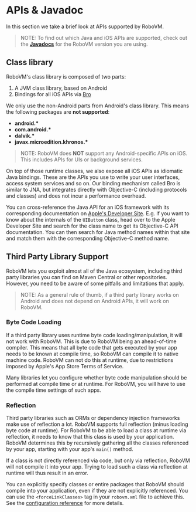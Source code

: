 # APIs & Javadoc
In this section we take a brief look at APIs supported by RoboVM.

>NOTE: To find out which Java and iOS APIs are supported, check out the **[Javadocs](http://docs.robovm.com/_index/)** for the RoboVM version you are using.

## Class library
RoboVM's class library is composed of two parts:

1. A JVM class library, based on Android
2. Bindings for all iOS APIs via [Bro](advanced-topics/bro.md)

We only use the non-Android parts from Android's class library. This means the following packages are **not supported**:

* **android.\***
* **com.android.\***
* **dalvik.\***
* **javax.microedition.khronos.\***

>NOTE: RoboVM does **NOT** support any Android-specific APIs on iOS. This includes APIs for UIs or background services.

On top of those runtime classes, we also expose all iOS APIs as idiomatic Java bindings. These are the APIs you use to write your user interfaces, access system services and so on. Our binding mechanism called Bro is similar to JNA, but integrates directly with Objective-C (including protocols and classes) and does not incur a performance overhead.

You can cross-reference the Java API for an iOS framework with its corresponding documentation on [Apple's Developer Site](https://developer.apple.com/library/ios/navigation/). E.g. if you want to know about the internals of the `UIButton` class, head over to the Apple Developer Site and search for the class name to get its Objective-C API documentation. You can then search for Java method names within that site and match them with the corresponding Objective-C method name.

## Third Party Library Support
RoboVM lets you exploit almost all of the Java ecosystem, including third party libraries you can find on Maven Central or other repositories. However, you need to be aware of some pitfalls and limitations that apply.

>NOTE: As a general rule of thumb, if a third party library works on Android and does not depend on Android APIs, it will work on RoboVM.

### Byte Code Loading
If a third party library uses runtime byte code loading/manipulation, it will not work with RoboVM. This is due to RoboVM being an ahead-of-time compiler. This means that all byte code that gets executed by your app needs to be known at compile time, so RoboVM can compile it to native machine code. RoboVM can not do this at runtime, due to restrictions imposed by Apple's App Store Terms of Service.

Many libraries let you configure whether byte code manipulation should be performed at compile time or at runtime. For RoboVM, you will have to use the compile time settings of such apps.

### Reflection
Third party libraries such as ORMs or dependency injection frameworks make use of reflection a lot. RoboVM supports full reflection (minus loading byte code at runtime). For RoboVM to be able to load a class at runtime via reflection, it needs to know that this class is used by your application. RoboVM determines this by recursively gathering all the classes referenced by your app, starting with your app's `main()` method.

If a class is not directly referenced via code, but only via reflection, RoboVM will not compile it into your app. Trying to load such a class via reflection at runtime will thus result in an error.

You can explicitly specify classes or entire packages that RoboVM should compile into your application, even if they are not explicitly referenced. You can use the `<forceLinkClasses>` tag in your `robovm.xml` file to achieve this. See the [configuration reference](configuration.md) for more details.
